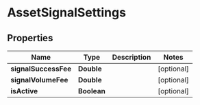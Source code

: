 # AssetSignalSettings

## Properties
Name | Type | Description | Notes
------------ | ------------- | ------------- | -------------
**signalSuccessFee** | **Double** |  |  [optional]
**signalVolumeFee** | **Double** |  |  [optional]
**isActive** | **Boolean** |  |  [optional]
